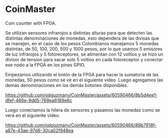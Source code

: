 # CoinMaster
Coin counter with FPGA.

Se utilizan sensores infrarojos a distintas alturas para que detecten las distintas denominaciones de monedas, esto dependera de las divisas que se manejen, en el caso de los pesos Colombianos manejamos 5 monedas distintas, de 50, 100, 200, 500 y 1000 pesos, por lo que usamos 5 emisores de luz infrarojos y 5 fotoreceptores, se alimentan con 12 voltios y se hizo un divisor de tension para sacar solo 5 voltios en cada fotoreceptor y conectar ese nodo a la FPGA en los pines GPIO.

Empezamos utilizando el botón de la FPGA para hacer la sumatoria de las monedas, 50 pesos como se ve en el siguiente video. Luego agregamos las demás denominaciones en los demás botones disponibles.

https://github.com/odguzmanv/CoinMaster/assets/60590466/8b5d4ee1-dfef-466e-9dd5-769ea6189e6c

Luego conectamos la hilera de sensores y pasamos las monedas como se verá en el siguiente video.

https://github.com/odguzmanv/CoinMaster/assets/60590466/89b7918f-a87e-43ae-97d6-30ca02f948ea
